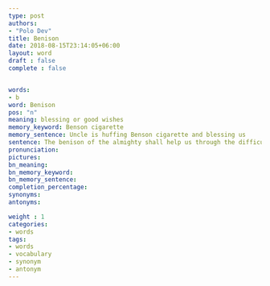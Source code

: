 ```yaml
---
type: post
authors:
- "Polo Dev"
title: Benison
date: 2018-08-15T23:14:05+06:00
layout: word
draft : false
complete : false


words:
- b
word: Benison
pos: "n"
meaning: blessing or good wishes
memory_keyword: Benson cigarette
memory_sentence: Uncle is huffing Benson cigarette and blessing us
sentence: The benison of the almighty shall help us through the difficult times.
pronunciation:
pictures:
bn_meaning: 
bn_memory_keyword: 
bn_memory_sentence:
completion_percentage:
synonyms:
antonyms:

weight : 1
categories:
- words
tags:
- words
- vocabulary
- synonym
- antonym
---
```

